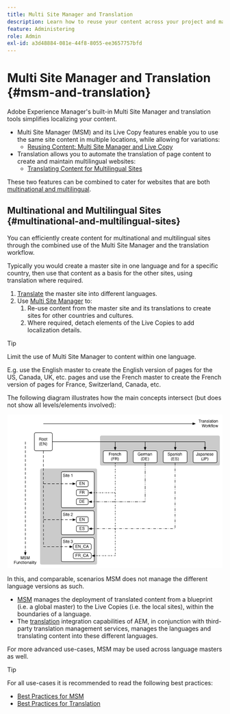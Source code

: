 ```yaml
---
title: Multi Site Manager and Translation
description: Learn how to reuse your content across your project and manage multilingual websites in AEM.
feature: Administering
role: Admin
exl-id: a3d48884-081e-44f8-8055-ee3657757bfd
---
```

# Multi Site Manager and Translation {#msm-and-translation}

Adobe Experience Manager's built-in Multi Site Manager and translation tools simplifies localizing your content.

* Multi Site Manager (MSM) and its Live Copy features enable you to use the same site content in multiple locations, while allowing for variations:
  * [Reusing Content: Multi Site Manager and Live Copy](msm/overview.md)
* Translation allows you to automate the translation of page content to create and maintain multilingual websites:
  * [Translating Content for Multilingual Sites](translation/overview.md)

These two features can be combined to cater for websites that are both [multinational and multilingual](#multinational-and-multilingual-sites).

## Multinational and Multilingual Sites {#multinational-and-multilingual-sites}

You can efficiently create content for multinational and multilingual sites through the combined use of the Multi Site Manager and the translation workflow.

Typically you would create a master site in one language and for a specific country, then use that content as a basis for the other sites, using translation where required.

1. [Translate](translation/overview.md) the master site into different languages.
1. Use [Multi Site Manager](msm/overview.md) to:
   1. Re-use content from the master site and its translations to create sites for other countries and cultures.
   1. Where required, detach elements of the Live Copies to add localization details.

>[!TIP]
>
>Limit the use of Multi Site Manager to content within one language.
>
>E.g. use the English master to create the English version of pages for the US, Canada, UK, etc. pages and use the French master to create the French version of pages for France, Switzerland, Canada, etc.

The following diagram illustrates how the main concepts intersect (but does not show all levels/elements involved):

![Localization overview](assets/localization-overview.png)

In this, and comparable, scenarios MSM does not manage the different language versions as such.

* [MSM](msm/overview.md) manages the deployment of translated content from a blueprint (i.e. a global master) to the Live Copies (i.e. the local sites), within the boundaries of a language.
* The [translation](translation/overview.md) integration capabilities of AEM, in conjunction with third-party translation management services, manages the languages and translating content into these different languages.

For more advanced use-cases, MSM may be used across language masters as well.

>[!TIP]
>
>For all use-cases it is recommended to read the following best practices:
>
>* [Best Practices for MSM](msm/best-practices.md)
>* [Best Practices for Translation](translation/best-practices.md)
